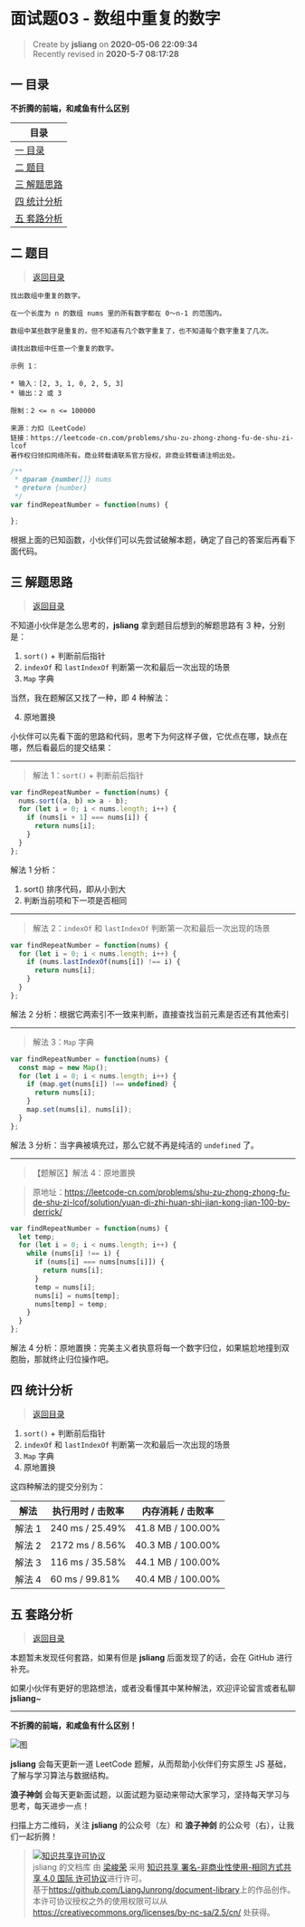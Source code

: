 面试题03 - 数组中重复的数字
===

> Create by **jsliang** on **2020-05-06 22:09:34**  
> Recently revised in **2020-5-7 08:17:28**  

## <a name="chapter-one" id="chapter-one"></a>一 目录

**不折腾的前端，和咸鱼有什么区别**

| 目录 |
| --- | 
| [一 目录](#chapter-one) | 
| <a name="catalog-chapter-two" id="catalog-chapter-two"></a>[二 题目](#chapter-two) |
| <a name="catalog-chapter-three" id="catalog-chapter-three"></a>[三 解题思路](#chapter-three) |
| <a name="catalog-chapter-four" id="catalog-chapter-four"></a>[四 统计分析](#chapter-four) |
| <a name="catalog-chapter-five" id="catalog-chapter-five"></a>[五 套路分析](#chapter-five) |

## <a name="chapter-two" id="chapter-two"></a>二 题目

> [返回目录](#chapter-one)

```
找出数组中重复的数字。

在一个长度为 n 的数组 nums 里的所有数字都在 0～n-1 的范围内。

数组中某些数字是重复的，但不知道有几个数字重复了，也不知道每个数字重复了几次。

请找出数组中任意一个重复的数字。

示例 1：

* 输入：[2, 3, 1, 0, 2, 5, 3]
* 输出：2 或 3

限制：2 <= n <= 100000

来源：力扣（LeetCode）
链接：https://leetcode-cn.com/problems/shu-zu-zhong-zhong-fu-de-shu-zi-lcof
著作权归领扣网络所有。商业转载请联系官方授权，非商业转载请注明出处。
```

```js
/**
 * @param {number[]} nums
 * @return {number}
 */
var findRepeatNumber = function(nums) {

};
```

根据上面的已知函数，小伙伴们可以先尝试破解本题，确定了自己的答案后再看下面代码。

## <a name="chapter-three" id="chapter-three"></a>三 解题思路

> [返回目录](#chapter-one)

不知道小伙伴是怎么思考的，**jsliang** 拿到题目后想到的解题思路有 3 种，分别是：

1. `sort()` + 判断前后指针
2. `indexOf` 和 `lastIndexOf` 判断第一次和最后一次出现的场景
3. `Map` 字典

当然，我在题解区又找了一种，即 4 种解法：

4. 原地置换

小伙伴可以先看下面的思路和代码，思考下为何这样子做，它优点在哪，缺点在哪，然后看最后的提交结果：

---

> 解法 1：`sort()` + 判断前后指针

```js
var findRepeatNumber = function(nums) {
  nums.sort((a, b) => a - b);
  for (let i = 0; i < nums.length; i++) {
    if (nums[i + 1] === nums[i]) {
      return nums[i];
    }
  }
};
```

解法 1 分析：

1. sort() 排序代码，即从小到大
2. 判断当前项和下一项是否相同

---

> 解法 2：`indexOf` 和 `lastIndexOf` 判断第一次和最后一次出现的场景

```js
var findRepeatNumber = function(nums) {
  for (let i = 0; i < nums.length; i++) {
    if (nums.lastIndexOf(nums[i]) !== i) {
      return nums[i];
    }
  }
};
```

解法 2 分析：根据它两索引不一致来判断，直接查找当前元素是否还有其他索引

---

> 解法 3：`Map` 字典

```js
var findRepeatNumber = function(nums) {
  const map = new Map();
  for (let i = 0; i < nums.length; i++) {
    if (map.get(nums[i]) !== undefined) {
      return nums[i];
    }
    map.set(nums[i], nums[i]);
  }
};
```

解法 3 分析：当字典被填充过，那么它就不再是纯洁的 `undefined` 了。

---

> 【题解区】解法 4：原地置换

> 原地址：https://leetcode-cn.com/problems/shu-zu-zhong-zhong-fu-de-shu-zi-lcof/solution/yuan-di-zhi-huan-shi-jian-kong-jian-100-by-derrick/

```js
var findRepeatNumber = function(nums) {
  let temp;
  for (let i = 0; i < nums.length; i++) {
    while (nums[i] !== i) {
      if (nums[i] === nums[nums[i]]) {
        return nums[i];
      }
      temp = nums[i];
      nums[i] = nums[temp];
      nums[temp] = temp;
    }
  }
};
```

解法 4 分析：原地置换：完美主义者执意将每一个数字归位，如果尴尬地撞到双胞胎，那就终止归位操作吧。

## <a name="chapter-four" id="chapter-four"></a>四 统计分析

> [返回目录](#chapter-one)

1. `sort()` + 判断前后指针
2. `indexOf` 和 `lastIndexOf` 判断第一次和最后一次出现的场景
3. `Map` 字典
4. 原地置换

这四种解法的提交分别为：

| 解法 | 执行用时 / 击败率 | 内存消耗 / 击败率 |
| --- | --- | --- |
| 解法 1 | 240 ms / 25.49%  | 41.8 MB / 100.00% |
| 解法 2 | 2172 ms / 8.56% | 40.3 MB / 100.00% |
| 解法 3 | 116 ms / 35.58% | 44.1 MB / 100.00% |
| 解法 4 | 60 ms / 99.81% | 40.4 MB / 100.00% |

## <a name="chapter-five" id="chapter-five"></a>五 套路分析

> [返回目录](#chapter-one)

本题暂未发现任何套路，如果有但是 **jsliang** 后面发现了的话，会在 GitHub 进行补充。

如果小伙伴有更好的思路想法，或者没看懂其中某种解法，欢迎评论留言或者私聊 **jsliang**~

---

**不折腾的前端，和咸鱼有什么区别！**

![图](../../../public-repertory/img/z-index-small.png)

**jsliang** 会每天更新一道 LeetCode 题解，从而帮助小伙伴们夯实原生 JS 基础，了解与学习算法与数据结构。

**浪子神剑** 会每天更新面试题，以面试题为驱动来带动大家学习，坚持每天学习与思考，每天进步一点！

扫描上方二维码，关注 **jsliang** 的公众号（左）和 **浪子神剑** 的公众号（右），让我们一起折腾！

> <a rel="license" href="http://creativecommons.org/licenses/by-nc-sa/4.0/"><img alt="知识共享许可协议" style="border-width:0" src="https://i.creativecommons.org/l/by-nc-sa/4.0/88x31.png" /></a><br /><span xmlns:dct="http://purl.org/dc/terms/" property="dct:title">jsliang 的文档库</span> 由 <a xmlns:cc="http://creativecommons.org/ns#" href="https://github.com/LiangJunrong/document-library" property="cc:attributionName" rel="cc:attributionURL">梁峻荣</a> 采用 <a rel="license" href="http://creativecommons.org/licenses/by-nc-sa/4.0/">知识共享 署名-非商业性使用-相同方式共享 4.0 国际 许可协议</a>进行许可。<br />基于<a xmlns:dct="http://purl.org/dc/terms/" href="https://github.com/LiangJunrong/document-library" rel="dct:source">https://github.com/LiangJunrong/document-library</a>上的作品创作。<br />本许可协议授权之外的使用权限可以从 <a xmlns:cc="http://creativecommons.org/ns#" href="https://creativecommons.org/licenses/by-nc-sa/2.5/cn/" rel="cc:morePermissions">https://creativecommons.org/licenses/by-nc-sa/2.5/cn/</a> 处获得。